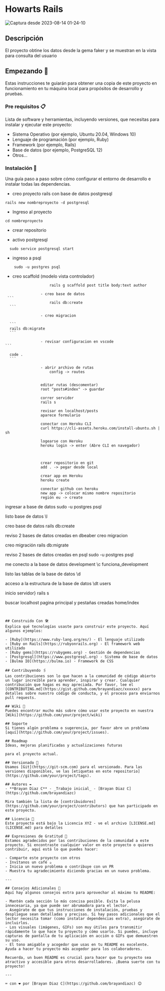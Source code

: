# Howarts Rails

![Captura desde 2023-08-14 01-24-10](https://github.com/pedro-donoso/howarts_rails/assets/68760595/97159237-4795-44ac-a809-9632d375ad89)


## Descripción
El proyecto obtine los datos desde la gema faker y se muestran en la vista para consulta del usuario

## Empezando 🚀
Estas instrucciones te guiarán para obtener una copia de este proyecto en funcionamiento en tu máquina local para propósitos de desarrollo y pruebas.

### Pre requisitos 📋
Lista de software y herramientas, incluyendo versiones, que necesitas para instalar y ejecutar este proyecto:

- Sistema Operativo (por ejemplo, Ubuntu 20.04, Windows 10)
- Lenguaje de programación (por ejemplo, Ruby)
- Framework (por ejemplo, Rails)
- Base de datos (por ejemplo, PostgreSQL 12)
- Otros...

### Instalación 🔧
Una guía paso a paso sobre cómo configurar el entorno de desarrollo e instalar todas las dependencias.

- creo proyecto rails con base de datos postgresql

```
rails new nombreproyecto -d postgresql

```
- Ingreso al proyecto

```
cd nombreproyecto

```

- crear repositorio

- activo postgresql


```
  sudo service postgresql start

```

- ingreso a psql

  
```
	sudo -u postgres psql

```


- creo scaffold (modelo vista controlador)
```
					rails g scaffold post title body:text author
```
					
					- creo base de datos
     ```
						rails db:create
      ```
						
					- creo migracion

      ```
      rails db:migrate
      ```
						
					- revisar configuracion en vscode
	```					
      
      code .
      ```
					
					- abrir archivo de rutas
						config -> routes
						
						
					editar rutas (descomentar)
					root "posts#index" -> guardar
					
					correr servidor
					rails s
					
					revisar en localhost/posts
					aparece formulario
					
					conectar con Heroku CLI
					curl https://cli-assets.heroku.com/install-ubuntu.sh | sh
					
					logearse con Heroku
					heroku login -> enter (Abre CLI en navegador)
					
				
					
					crear repositorio en git
					add . -> pegar desde local
					
					crear app en Heroku
					heroku create
					
					conectar github con heroku
					new app -> colocar mismo nombre repositorio
					región eu -> create
					
					
					


ingresar a base de datos
	sudo -u postgres psql

listo base de datos
	\l

creo base de datos
	rails db:create

reviso 2 bases de datos creadas en dbeaber
	creo migracion	

creo migración
	rails db:migrate
	
reviso 2 bases de datos creadas en psql
sudo -u postgres psql

me conecto a la base de datos development
\c funciona_development

listo las tablas de la base de datos
\d

acceso a la estructura de la base de datos
\dt users

inicio servidor}
rails s

buscar localhost pagina principal y pestañas creadas
home/index
```


## Construido Con 🛠️
Explica qué tecnologías usaste para construir este proyecto. Aquí algunos ejemplos:

- [Ruby](https://www.ruby-lang.org/es/) - El lenguaje utilizado
- [Ruby on Rails](https://rubyonrails.org) - El framework web utilizado
- [Ruby gems](https://rubygems.org) - Gestión de dependencias
- [Postgresql](https://www.postgresql.org) - Sistema de base de datos
- [Bulma IO](https://bulma.io) - Framework de CSS

## Contribuyendo 🖇️
Las contribuciones son lo que hacen a la comunidad de código abierto un lugar increíble para aprender, inspirar y crear. Cualquier contribución que hagas es muy apreciada. Por favor, lee el [CONTRIBUTING.md](https://gist.github.com/brayandiazc/xxxxxx) para detalles sobre nuestro código de conducta, y el proceso para enviarnos pull requests.

## Wiki 📖
Puedes encontrar mucho más sobre cómo usar este proyecto en nuestra [Wiki](https://github.com/your/project/wiki)

## Soporte
Si tienes algún problema o sugerencia, por favor abre un problema [aquí](https://github.com/your/project/issues).

## Roadmap
Ideas, mejoras planificadas y actualizaciones futuras

para el proyecto actual.

## Versionado 📌
Usamos [Git](https://git-scm.com) para el versionado. Para las versiones disponibles, ve las [etiquetas en este repositorio](https://github.com/your/project/tags).

## Autores ✒️
- **Brayan Diaz C** - _Trabajo inicial_ - [Brayan Diaz C](https://github.com/brayandiazc)

Mira también la lista de [contribuidores](https://github.com/your/project/contributors) que han participado en este proyecto.

## Licencia 📄
Este proyecto está bajo la Licencia XYZ - ve el archivo [LICENSE.md](LICENSE.md) para detalles

## Expresiones de Gratitud 🎁
Estamos agradecidos por las contribuciones de la comunidad a este proyecto. Si encontraste cualquier valor en este proyecto o quieres contribuir, aquí está lo que puedes hacer:

- Comparte este proyecto con otros
- Invítanos un café ☕
- Inicia un nuevo problema o contribuye con un PR
- Muestra tu agradecimiento diciendo gracias en un nuevo problema.

---

## Consejos Adicionales 📝
Aquí hay algunos consejos extra para aprovechar al máximo tu README:

- Mantén cada sección lo más concisa posible. Evita la pelusa innecesaria, ya que puede ser abrumadora para el lector.
- Asegúrate de que tus instrucciones de instalación, pruebas y despliegue sean detalladas y precisas. Si hay pasos adicionales que el lector necesita tomar (como instalar dependencias extra), asegúrate de incluirlos.
- Los visuales (imágenes, GIFs) son muy útiles para transmitir rápidamente lo que hace tu proyecto y cómo usarlo. Si puedes, incluye capturas de pantalla de tu aplicación en acción o GIFs que demuestren su uso.
- El tono amigable y acogedor que usas en tu README es excelente. Ayuda a hacer tu proyecto más acogedor para los colaboradores.

Recuerda, un buen README es crucial para hacer que tu proyecto sea atractivo y accesible para otros desarrolladores. ¡Buena suerte con tu proyecto!

---

⌨️ con ❤️ por [Brayan Diaz C](https://github.com/brayandiazc) 😊

